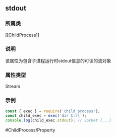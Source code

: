 ## stdout
### 所属类
[[ChildProcess]]

### 说明
该属性为包含子进程运行时stdout信息的可读的流对象

### 属性类型
Stream

### 示例
```javascript
const { exec } = require('child_process');
const child_exec = exec('dir C:\\');
console.log(child_exec.stdout); // Socket {...}
```

#ChildProcess/Property 